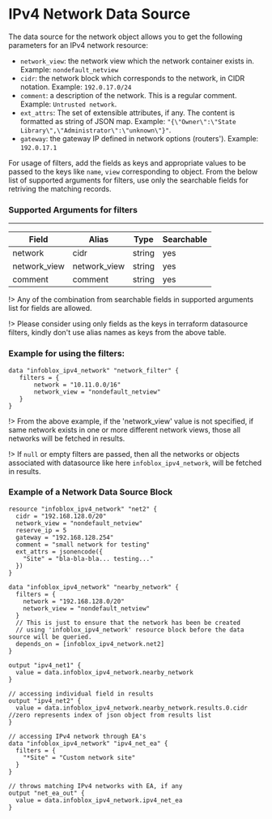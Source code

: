 # IPv4 Network Data Source

The data source for the network object allows you to get the following parameters for an IPv4 network resource:

* `network_view`: the network view which the network container exists in. Example: `nondefault_netview`
* `cidr`: the network block which corresponds to the network, in CIDR notation. Example: `192.0.17.0/24`
* `comment`: a description of the network. This is a regular comment. Example: `Untrusted network`.
* `ext_attrs`: The set of extensible attributes, if any. The content is formatted as string of JSON map. Example: `"{\"Owner\":\"State Library\",\"Administrator\":\"unknown\"}"`.
* `gateway`: the gateway IP defined in network options (routers'). Example: `192.0.17.1`


For usage of filters, add the fields as keys and appropriate values to be passed to the keys like `name`, `view` corresponding to object.
From the below list of supported arguments for filters,  use only the searchable fields for retriving the matching records.

### Supported Arguments for filters

-----
| Field        | Alias        | Type   | Searchable |
|--------------|--------------|--------|------------|
| network      | cidr         | string | yes        |
| network_view | network_view | string | yes        |
| comment      | comment      | string | yes        |

!> Any of the combination from searchable fields in supported arguments list for fields are allowed.

!> Please consider using only fields as the keys in terraform datasource filters, kindly don't use alias names as keys from the above table.

### Example for using the filters:
 ```hcl
 data "infoblox_ipv4_network" "network_filter" {
    filters = {
        network = "10.11.0.0/16"
        network_view = "nondefault_netview"
    }
 }
 ```

!> From the above example, if the 'network_view' value is not specified, if same network exists in one or more different network views, those
all networks will be fetched in results.

!> If `null` or empty filters are passed, then all the networks or objects associated with datasource like here `infoblox_ipv4_network`, will be fetched in results.

### Example of a Network Data Source Block

```hcl
resource "infoblox_ipv4_network" "net2" {
  cidr = "192.168.128.0/20"
  network_view = "nondefault_netview"
  reserve_ip = 5
  gateway = "192.168.128.254"
  comment = "small network for testing"
  ext_attrs = jsonencode({
    "Site" = "bla-bla-bla... testing..."
  })
}

data "infoblox_ipv4_network" "nearby_network" {
  filters = {
    network = "192.168.128.0/20"
    network_view = "nondefault_netview"
  }
  // This is just to ensure that the network has been be created
  // using 'infoblox_ipv4_network' resource block before the data source will be queried.
  depends_on = [infoblox_ipv4_network.net2]
}

output "ipv4_net1" {
  value = data.infoblox_ipv4_network.nearby_network
}

// accessing individual field in results
output "ipv4_net2" {
  value = data.infoblox_ipv4_network.nearby_network.results.0.cidr //zero represents index of json object from results list
}

// accessing IPv4 network through EA's
data "infoblox_ipv4_network" "ipv4_net_ea" {
  filters = {
    "*Site" = "Custom network site"
  }
}

// throws matching IPv4 networks with EA, if any
output "net_ea_out" {
  value = data.infoblox_ipv4_network.ipv4_net_ea
}
```
